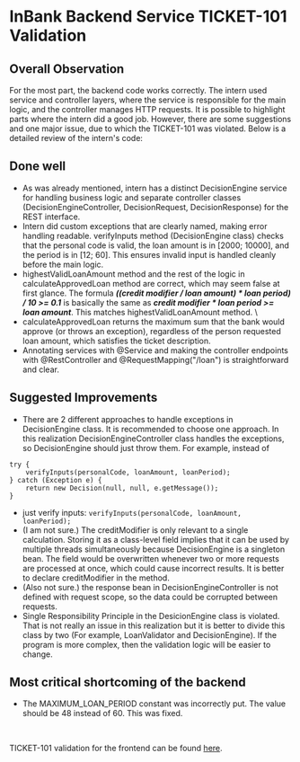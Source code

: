 # InBank Backend Service TICKET-101 Validation

## Overall Observation

For the most part, the backend code works correctly. The intern used service and controller layers, where the service is responsible for the main logic, and the controller manages HTTP requests. It is possible to highlight parts where the intern did a good job. However, there are some suggestions and one major issue, due to which the TICKET-101 was violated. Below is a detailed review of the intern's code:

## Done well

- As was already mentioned, intern has a distinct DecisionEngine service for handling business logic and separate controller classes (DecisionEngineController, DecisionRequest, DecisionResponse) for the REST interface.
- Intern did custom exceptions that are clearly named, making error handling readable. verifyInputs method (DecisionEngine class) checks that the personal code is valid, the loan amount is in [2000; 10000], and the period is in [12; 60]. This ensures invalid input is handled cleanly before the main logic.
- highestValidLoanAmount method and the rest of the logic in calculateApprovedLoan method are correct, which may seem false at first glance. The formula _**((credit modifier / loan amount) * loan period) / 10 >= 0.1**_ is basically the same as 
_**credit modifier * loan period >= loan amount**_. This matches highestValidLoanAmount method. \
- calculateApprovedLoan returns the maximum sum that the bank would approve (or throws an exception), regardless of the person requested loan amount, which satisfies the ticket description.
- Annotating services with @Service and making the controller endpoints with @RestController and @RequestMapping("/loan") is straightforward and clear.

## Suggested Improvements

- There are 2 different approaches to handle exceptions in DecisionEngine class. It is recommended to choose one approach. In this realization DecisionEngineController class handles the exceptions, so DecisionEngine should just throw them. For example, instead of
```
try {
    verifyInputs(personalCode, loanAmount, loanPeriod);
} catch (Exception e) {
    return new Decision(null, null, e.getMessage());
}
```
- just verify inputs: `verifyInputs(personalCode, loanAmount, loanPeriod);`
- (I am not sure.) The creditModifier is only relevant to a single calculation. Storing it as a class-level field implies that it can be used by multiple threads simultaneously because DecisionEngine is a singleton bean. The field would be overwritten whenever two or more requests are processed at once, which could cause incorrect results. It is better to declare creditModifier in the method.
- (Also not sure.) the response bean in DecisionEngineController is not defined with request scope, so the data could be corrupted between requests.
- Single Responsibility Principle in the DesicionEngine class is violated. That is not really an issue in this realization but it is better to divide this class by two (For example, LoanValidator and DecisionEngine). If the program is more complex, then the validation logic will be easier to change.

## Most critical shortcoming of the backend

- The MAXIMUM_LOAN_PERIOD constant was incorrectly put. The value should be 48 instead of 60. This was fixed.

<br />

TICKET-101 validation for the frontend can be found [here](https://github.com/Eldern45/intern-decision-engine-frontend).
